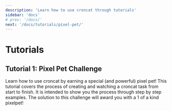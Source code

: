 ```yaml
---
description: 'Learn how to use croncat through tutorials'
sidebar: 'docs'
# prev: '/docs/'
next: '/docs/tutorials/pixel-pet/'
---
```


# Tutorials

## Tutorial 1: Pixel Pet Challenge

Learn how to use croncat by earning a special (and powerful) pixel pet! This tutorial covers the process of creating and watching a croncat task from start to finish. It is intended to show you the process through step by step examples. The solution to this challenge will award you with a 1 of a kind pixelpet!